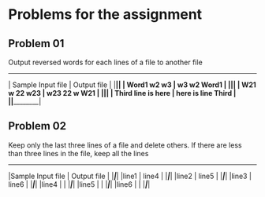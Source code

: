 # Problems for the assignment

## Problem 01

Output reversed words for each lines of a file to another file

  ___________________________________________________________
 | Sample Input file          |          Output file         |
 |____________________________|______________________________|
 | Word1 w2 w3                |          w3 w2 Word1         |
 |____________________________|______________________________|
 | W21 w 22 w23               |          w23 22 w W21        |
 |____________________________|______________________________|
 | Third line is here         |          here is line Third  |
 |____________________________|______________________________|

## Problem 02

Keep only the last three lines of a file and delete others. If there are less than three lines in the file, keep all the lines

  ___________________________________________________________
 |Sample Input file            | Output file                 |
 |_____________________________|_____________________________|
 |line1                        | line4                       |
 |_____________________________|_____________________________|
 |line2                        | line5                       |
 |_____________________________|_____________________________|
 |line3                        | line6                       |
 |_____________________________|_____________________________|
 |line4                        |                             |
 |_____________________________|_____________________________|
 |line5                        |                             |
 |_____________________________|_____________________________|
 |line6                        |                             |
 |_____________________________|_____________________________|
